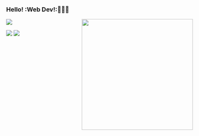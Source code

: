 ### Hello! :Web Dev!:👩🏻‍💻

<img src="https://img.shields.io/static/v1?label=Overview&message=nikita7526">
<img src="https://raw.githubusercontent.com/MicaelliMedeiros/micaellimedeiros/master/image/computer-illustration.png" width="300px" align="right">

[<img src="https://img.shields.io/badge/LinkedIn-0077B5?style=for-the-badge&logo=linkedin&logoColor=white">](https://www.linkedin.com/in/nikita-kumari-09bb85262/)
[<img src="https://img.shields.io/badge/Microsoft-666666?style=for-the-badge&logo=microsoft&logoColor=white">]()
